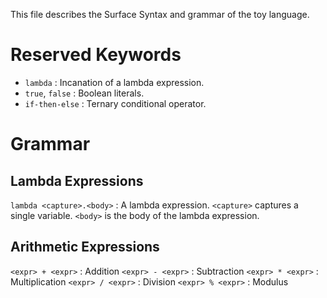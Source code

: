 This file describes the Surface Syntax and grammar of the toy language.

# Reserved Keywords
- `lambda` : Incanation of a lambda expression.
- `true`, `false` : Boolean literals.
- `if-then-else` : Ternary conditional operator.

# Grammar
## Lambda Expressions
`lambda <capture>.<body>` : A lambda expression.
`<capture>` captures a single variable.
`<body>` is the body of the lambda expression.

## Arithmetic Expressions
`<expr> + <expr>` : Addition
`<expr> - <expr>` : Subtraction
`<expr> * <expr>` : Multiplication
`<expr> / <expr>` : Division
`<expr> % <expr>` : Modulus